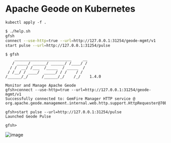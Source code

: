 # Apache Geode on Kubernetes


```
kubectl apply -f .
```

``` sh
$ ./help.sh
gfsh
connect --use-http=true --url=http://127.0.0.1:31254/geode-mgmt/v1
start pulse --url=http://127.0.0.1:31254/pulse
```

```
$ gfsh
    _________________________     __
   / _____/ ______/ ______/ /____/ /
  / /  __/ /___  /_____  / _____  / 
 / /__/ / ____/  _____/ / /    / /  
/______/_/      /______/_/    /_/    1.4.0

Monitor and Manage Apache Geode
gfsh>connect --use-http=true --url=http://127.0.0.1:31254/geode-mgmt/v1
Successfully connected to: GemFire Manager HTTP service @ org.apache.geode.management.internal.web.http.support.HttpRequester@70b012ca

gfsh>start pulse --url=http://127.0.0.1:31254/pulse
Launched Geode Pulse

gfsh>
```

![image](https://user-images.githubusercontent.com/106908/35867644-9b85f0b0-0b9d-11e8-89b4-1ac386beeabb.png)

